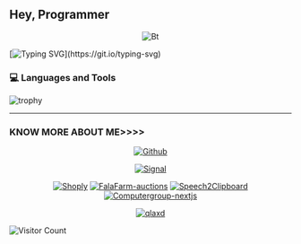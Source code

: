 ## Hey, Programmer

<p align="center"><img src="https://user-images.githubusercontent.com/49580304/110318584-81067880-7fc2-11eb-8391-152d308e7f2b.gif" alt="Bt">

  [![Typing SVG](https://readme-typing-svg.herokuapp.com?color=%23F70B10&size=20&lines=Hey!+I'm+a+junior+dev;Who's+studying+cybersecurity;And+doin'+CTFs;)](https://git.io/typing-svg)

### 💻 Languages and Tools

![trophy](https://skillicons.dev/icons?i=dotnet,raspberrypi,linux,arch,debian,java,idea,vue,arduino,mysql,rust,vscode,py,stackoverflow,git,javascript,pytorch,tensorflow,github,postman,postgresql,mongodb,bash,react,nextjs,nodejs,docker,kubernetes,expressjs,php&perline=18)
<hr>  

### KNOW MORE ABOUT ME>>>>
<p align="center"><a href="https://github.com/qlaxd><img title="Hey this is my stats" src="https://github-readme-stats.vercel.app/api?username=qlaxd&show_icons=true&include_all_commits=true&theme=chartreuse-dark&cache_seconds=3200"></a>
</p>

<p align="center">
<a href="https://github.com/qlaxd"><img title="Github" src="https://img.shields.io/badge/My github profile-brightgreen?style=for-the-badge&logo=github"></a>



<p align="center">
<a href="https://signal.me/#eu/8bsIkzw-9LvyiNEp_E8ZzBmflRhggoZlEc806nbFwrPoLRQFbqBFepEdVQKXPTIA"><img title="Signal" src="https://img.shields.io/badge/Signal-blue?style=for-the-badge&logo=Signal"></a>
<p align="center">
<a href="https://github.com/qlaxd/Shoply"><img title="Shoply" src="https://github-readme-stats.vercel.app/api/pin/?username=qlaxd&repo=Shoply&theme=radical"></a>
<a href="https://github.com/qlaxd/fala"><img title="FalaFarm-auctions" src="https://github-readme-stats.vercel.app/api/pin/?username=qlaxd&repo=fala&theme=highcontrast"></a>
<a href="https://github.com/qlaxd/speech2clipboard/tree/development"><img title="Speech2Clipboard" src="https://github-readme-stats.vercel.app/api/pin/?username=qlaxd&repo=speech2clipboard&theme=vision-friendly-dark"></a>
<a href="https://github.com/qla0000/computergroup"><img title="Computergroup-nextjs" src="https://github-readme-stats.vercel.app/api/pin/?username=qla0000&repo=computergroup&theme=highcontrast"></a>
</p>

<p align="center">
<a href="https://github.com/qlaxd"><img title="qlaxd" src="https://github-readme-stats.vercel.app/api/top-langs/?username=qlaxd&layout=compact"></a>
</p>
  
![Visitor Count](https://profile-counter.glitch.me/qlaxd/count.svg)
